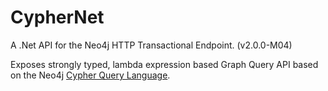 CypherNet
=========

A .Net API for the Neo4j HTTP Transactional Endpoint. (v2.0.0-M04)

Exposes strongly typed, lambda expression based Graph Query API based on the Neo4j [Cypher Query Language](http://docs.neo4j.org/chunked/milestone/cypher-query-lang.html).


